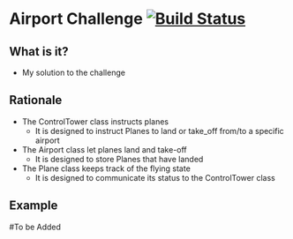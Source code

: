 

Airport Challenge         [![Build Status](https://travis-ci.org/MarcoCode/airport_challenge.svg?branch=master)](https://travis-ci.org/MarcoCode/airport_challenge)  
=================

What is it?
---------

* My solution to the challenge

Rationale
-------

* The ControlTower class instructs planes
  - It is designed to instruct Planes to land or take_off from/to a specific airport
* The Airport class let planes land and take-off
  - It is designed to store Planes that have landed 
* The Plane class keeps track of the flying state
  - It is designed to communicate its status to the ControlTower class



Example
-------

#To be Added 

